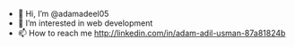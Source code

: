 - 👋 Hi, I’m @adamadeel05
- 👀 I’m interested in web development 
- 📫 How to reach me http://linkedin.com/in/adam-adil-usman-87a81824b




